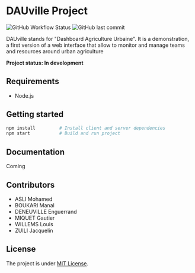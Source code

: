 # DAUville Project

![GitHub Workflow Status](https://img.shields.io/github/workflow/status/Xisabla/DAUville/Node.js%20build?style=for-the-badge) ![GitHub last commit](https://img.shields.io/github/last-commit/Xisabla/DAUville?style=for-the-badge)

DAUville stands for "Dashboard Agriculture Urbaine". It is a demonstration, a first version of a web interface that allow to monitor and manage teams and resources around urban agriculture

**Project status: In development**

## Requirements

- Node.js

## Getting started

```bash
npm install         # Install client and server dependencies
npm start           # Build and run project
```

## Documentation

Coming

## Contributors

- ASLI Mohamed
- BOUKARI Manal
- DENEUVILLE Enguerrand
- MIQUET Gautier
- WILLEMS Louis
- ZUILI Jacquelin

## License

The project is under [MIT License](https://opensource.org/licenses/MIT).
